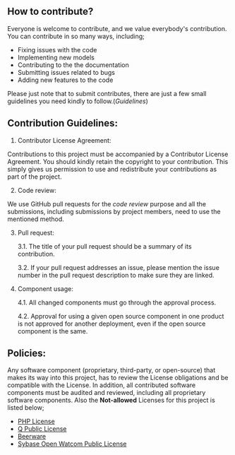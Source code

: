 ## How to contribute?
Everyone is welcome to contribute, and we value everybody's contribution. You can contribute in so many ways, including;
* Fixing issues with the code
* Implementing new models
* Contributing to the the documentation
* Submitting issues related to bugs
* Adding new features to the code

Please just note that to submit contributes, there are just a few small guidelines you need kindly to follow.(*Guidelines*)

## Contribution Guidelines:
1. Contributor License Agreement:

Contributions to this project must be accompanied by a Contributor License Agreement. You should kindly retain the copyright to your contribution. This simply gives us permission to use and redistribute your contributions as part of the project.

2. Code review:

We use GitHub pull requests for the *code review* purpose and all the submissions, including submissions by project members, need to use the mentioned method.

3. Pull request:

   3.1. The title of your pull request should be a summary of its contribution.
   
   3.2. If your pull request addresses an issue, please mention the issue number in the pull request description to make sure they are linked.
 
4. Component usage:

   4.1. All changed components must go through the approval process.

   4.2. Approval for using a given open source component in one product is not approved for another deployment, even if the open source component is the same.

## Policies:
Any software component (proprietary, third-party, or open-source) that makes its way into this project, has to review the License obligations and be compatible with the License. In addition, all contributed software components must be audited and reviewed, including all proprietary software components. Also the **Not-allowed** Licenses for this project is listed below;
* [PHP License](https://en.wikipedia.org/wiki/PHP_License)
* [Q Public License](https://en.wikipedia.org/wiki/Q_Public_License)
* [Beerware](https://en.wikipedia.org/wiki/Beerware)
* [Sybase Open Watcom Public License](https://en.wikipedia.org/wiki/Sybase_Open_Watcom_Public_License)

